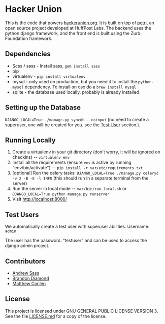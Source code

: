 Hacker Union
=====

This is the code that powers [hackerunion.org](http://www.hackerunion.org). It is built on top of [petri](https://github.com/huffpostlabs/petri), an open source project developed at HuffPost Labs. The backend uses the python django framework, and the front end is built using the Zurb Foundation framework.

Dependencies
----

* Scss / sass - Install sass, ```gem install sass```
* pip
* virtualenv - ```pip install virtualenv```
* mysql - only used on production, but you need it to install the ```python-mysql``` dependency. To install on osx do a ```brew install mysql```
* sqlite - the database used locally. probably is already installed


Setting up the Database
----

```DJANGO_LOCAL=True ./manage.py syncdb --noinput``` (no need to create a superuser, one will be created for you. see the <a href="#test-users">Test User</a> section.).


Running Locally
----

1. Create a virtualenv in your git directory (don't worry, it will be ignored on checkins) -- ```virtualenv env```
2. Install all the requirements (ensure ```env``` is active by running "env/bin/activate") -- ```pip install -r var/etc/requirements.txt```
3. [optional] Run the celery tasks: ```DJANGO_LOCAL=True ./manage.py celeryd -v 2 -B -E -l INFO``` (this should run in a separate terminal from the server)
4. Run the server in local mode -- ```var/bin/run_local.sh``` or ```DJANGO_LOCAL=True python manage.py runserver```
5. Visit <http://localhost:8000/>

Test Users
----

We automatically create a test user with superuser abilities. Username: ```admin```

The user has the password: "testuser" and can be used to access the django admin project.


Contributors
----

* [Andrew Sass](http://www.andrewsass.com/)
* [Brandon Diamond](http://www.twitter.com/brandondiamond)
* [Matthew Conlen](http://www.mathisonian.com/)


License
----

This project is licensed under GNU GENERAL PUBLIC LICENSE VERSION 3. See the file [LICENSE.md](LICENSE.md) for a copy of the license.
